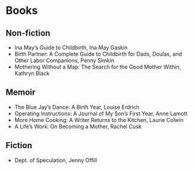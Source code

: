 # Books

## Non-fiction
* Ina May’s Guide to Childbirth, Ina May Gaskin
* Birth Partner: A Complete Guide to Childbirth for Dads, Doulas, and Other Labor Companions, Penny Simkin
* Mothering Without a Map: The Search for the Good Mother Within, Kathryn Black

## Memoir
* The Blue Jay’s Dance: A Birth Year, Louise Erdrich
* Operating Instructions: A Journal of My Son’s First Year, Anne Lamott
* More Home Cooking: A Writer Returns to the Kitchen, Laurie Colwin
* A Life’s Work: On Becoming a Mother, Rachel Cusk

## Fiction
* Dept. of Speculation, Jenny Offill